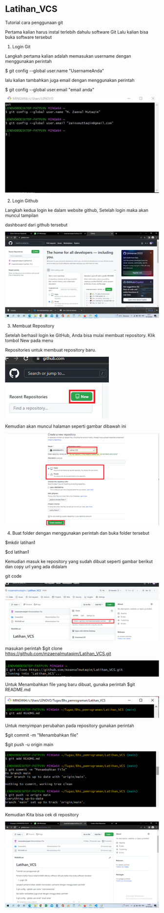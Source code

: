 # Latihan_VCS
Tutorial cara penggunaan git

Pertama kalian harus instal terlebih dahulu software Git Lalu kalian bisa buka software tersebut

1.	Login Git

Langkah pertama kalian adalah memasukan username dengan menggunakan perintah

$ git config --global user.name "UsernameAnda"

lalu kalian tambahkan juga email dengan menggunakan perintah

$ git config --global user.email "email anda"

![img 1](Screenshot/ss1.png)

2.	Login Github

Langkah kedua login ke dalam website github, Setelah login maka akan muncul tampilan

dashboard dari github tersebut

![img 2](Screenshot/ss2.png)

3.	Membuat Repository

Setelah berhasil login ke GitHub, Anda bisa mulai membuat repository. Klik tombol New pada menu 

Repositories untuk membuat repository baru.

![img 3](Screenshot/ss3.png)

Kemudian akan muncul halaman seperti gambar dibawah ini

![img 5](Screenshot/ss5.png)

4. Buat folder dengan menggunakan perintah dan buka folder tersebut

$mkdir latihan1

$cd latihan1



Kemudian masuk ke repository yang sudah dibuat seperti gambar berikut dan copy url yang ada didalam

git code

![img 6](Screenshot/ss6.png)

masukan perintah $git clone https://github.com/mzaenalmutaqim/Latihan_VCS.git

![img 7](Screenshot/ss7.png)

Untuk Menambahkan file yang baru dibuat, gunaka perintah $git README.md

![img 8](Screenshot/ss8.png)

Untuk menyimpan perubahan pada repository gunakan perintah

$git commit -m "Menambahkan file"

$git push -u origin main

![img 9](Screenshot/ss9.png)

Kemudian Kita bisa cek di repository

![img 10](Screenshot/ss10.png)




